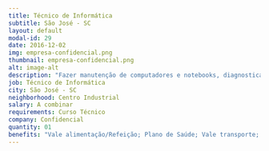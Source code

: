 ```yaml
---
title: Técnico de Informática
subtitle: São José - SC
layout: default
modal-id: 29
date: 2016-12-02
img: empresa-confidencial.png
thumbnail: empresa-confidencial.png
alt: image-alt
description: "Fazer manutenção de computadores e notebooks, diagnosticar os problemas, trocar as peças e efetuar os testes; Instalação e desinstalação de softwares básicos; Manutenção de ativos de redes e cabeamento; Realizar o atendimento aos usuários pessoalmente e via telefone; Diagnosticar problemas de hardware(fonte, memória, processador, placa mãe, etc) Realizar testes de equipamentos; Instalação e configuração de periféricos como impressoras, scanner, monitores, teclados e etc."
job: Técnico de Informática
city: São José - SC
neighborhood: Centro Industrial
salary: A combinar
requirements: Curso Técnico
company: Confidencial
quantity: 01
benefits: "Vale alimentação/Refeição; Plano de Saúde; Vale transporte;  Plano Odontológico"
---
```

